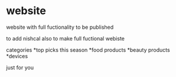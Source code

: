 # website
website with full fuctionality to be published


to add nishcal also to make full fuctional webiste



categories
*top picks this season
*food products
*beauty products
*devices  


just for you



